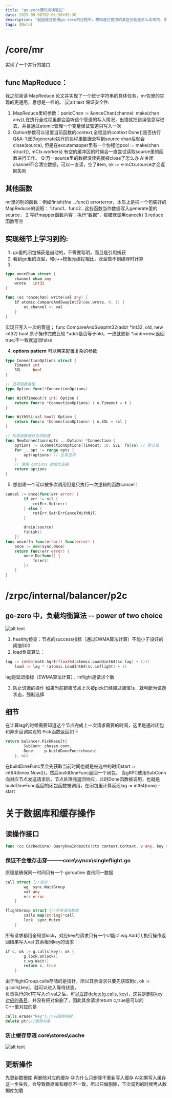 ```yaml
---
title: "go-zero源码阅读笔记"
date: 2025-09-08T02:01:58+05:30
description: "起因是在使用go-zero的过程中，想知道它提供的某些功能是怎么实现的，所以打算看看，未来也会继续更新。"
tags: [Note]
---
```

# /core/mr
实现了一个并行的接口
## func MapReduce：
我之前阅读 MapReduce 论文并实现了一个统计字符串的具体任务，mr包里的实现的更通用，思想是一样的。
![alt text](/assets/Untitled-2025-04-17-1257.png)
保证安全性: 
1. MapReduce里的参数：panicChan := &onceChan{channel: make(chan any)},在执行全过程里都会监听这个管道的写入情况，出错就把错误信息写进去，并且通过atomic管理一个变量保证管道只写入一次
2. Option参数可以设置当前函数的context,全程监听context Done()是否执行
Q&A: 
1.因为generate执行的协程里数据全写到source chan后就会close(source),
但是在excutemapper里有一个协程池pool := make(chan struct{}, mCtx.workers)
有空的缓冲区的时候会一直尝试读取source里的函数进行工作。
Q:万一source里的数据没读完就被close了怎么办
A:关闭channel不会清空数据，可以一直读，空了item, ok := <-mCtx.source才会返回失败
## 其他函数
mr里的别的函数：例如finish(fns ...func() error)error，本质上是把一个包装好的MapReduce的调用：
 1.func1、func2...这些函数当作数据写入generate里的source，
 2.写好mapper函数内容：执行“数据”，报错就调用cancel()
 3.reduce函数写空

## 实现细节上学习到的:
1. go里的闭包捕获是自动的，不需要写明，而且是引用捕获
2. 看到go里的泛型，和c++模板元编程相比，泛型做不到编译时计算
3. 
```go
type onceChan struct {
	channel chan any
	wrote   int32
}

func (oc *onceChan) write(val any) {
	if atomic.CompareAndSwapInt32(&oc.wrote, 0, 1) {
		oc.channel <- val
	}
}
```
实现只写入一次的管道；
func CompareAndSwapInt32(addr *int32, old, new int32) bool
原子操作完成比较 *addr是否等于old，一致就更新 *addr=new,返回true;不一致就返回false

4. **options pattern** 可以用来配置复杂的参数
```go
type ConnectionOptions struct {
    Timeout int
    SSL     bool
}

// 选项函数类型
type Option func(*ConnectionOptions)

func WithTimeout(t int) Option {
    return func(o *ConnectionOptions) { o.Timeout = t }
}

func WithSSL(ssl bool) Option {
    return func(o *ConnectionOptions) { o.SSL = ssl }
}

// 构造函数通过选项配置
func NewConnection(opts ...Option) *Connection {
    options := &ConnectionOptions{Timeout: 10, SSL: false} // 默认值
    for _, opt := range opts {
        opt(options) // 应用选项
    }
    // 使用 options 初始化连接
    return options
}
```
5. 想创建一个可以被多次调用但是只执行一次逻辑的函数cancel：
```go
cancel := once(func(err error) {
		if err != nil {
			retErr.Set(err)
		} else {
			retErr.Set(ErrCancelWithNil)
		}

		drain(source)
		finish()
	})
func once(fn func(error)) func(error) {
	once := new(sync.Once)
	return func(err error) {
		once.Do(func() {
			fn(err)
		})
	}
}
```

# /zrpc/internal/balancer/p2c
## go-zero 中，负载均衡算法 -- power of two choice 
![alt text](/assets/Untitled-2025-10-12-2031.png)
1. healthy检查：节点的success指标（通过EWMA算法计算）不能小于设好的阈值500
2. load负载算法：
```go
lag := int64(math.Sqrt(float64(atomic.LoadUint64(&c.lag) + 1)))
	load := lag * (atomic.LoadInt64(&c.inflight) + 1)
```
lag是延迟指标（EWMA算法计算），inflight是请求个数

3. 防止饥饿的操作
如果当前距离节点上次被pick已经超过阈值1s，就判断为饥饿状态，强制选择

## 细节
在计算lag的时候需要知道这个节点完成上一次请求需要的时间，这里是通过闭包和异步回调实现的
Pick函数返回如下
```go
return balancer.PickResult{
		SubConn: chosen.conn,
		Done:    p.buildDoneFunc(chosen),
	}, nil
```
在buildDineFunc里会先获取当前时间也就是被选中的时间start := int64(timex.Now())，然后buildDineFunc返回一个闭包。 
当gRPC使用SubConn向对应节点发送请求后，节点处理完返回响应，此时Done函数被调用，也就是buildDineFunc返回的闭包函数被调用，在闭包里计算延迟lag := int64(now) - start

# 关于数据库和缓存操作
## 读操作接口
```go
func (cc CachedConn) QueryRowIndexCtx(ctx context.Context, v any, key string,keyer func(primary any)string, indexQuery IndexQueryCtxFn,primaryQuery PrimaryQueryCtxFn) error
```
### 保证不会缓存击穿———core\syncx\singleflight.go
原理是确保同一时间只有一个 goroutine 查询同一数据
```go
call struct {//请求
		wg  sync.WaitGroup
		val any
		err error
	}

flightGroup struct {//所有请求数据
		calls map[string]*call
		lock  sync.Mutex
	}
```
所有请求都用全局锁lock，对应key的请求只有一个c1能c1.wg.Add(1),执行操作返回结果写入val
其余相同key的请求：
```go
if c, ok := g.calls[key]; ok {
		g.lock.Unlock()
		c.wg.Wait()
		return c, true
	}
```
由于flightGroup.calls存储的是指针，所以其余请求只要先获取到c, ok := g.calls[key]，就可以进入等待状态。  
负责执行的c1在写入c1.val之后，<u>可以立即delete(g.calls, key)，这只是删除key对应的条目</u>，并没有把对象删了，因此其余请求return c,true是可以的  
C++里对应的是
```cpp
calls.erase("key");//只删除映射
delete ptr;//删除对象 
```

### 防止缓存穿透 core\stores\cache
![alt text](/assets/Untitled-1012.png)

## 更新操作
先更新数据库 
再删除对应的缓存
Q:为什么只删除不重新写入缓存
A:如果写入缓存这一步失败，会导致数据库和缓存不一致，所以只做删除，下次调到的时候再从数据库加载
